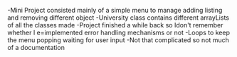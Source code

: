 -Mini Project consisted mainly of a simple menu to manage adding listing and removing different object
-University class contains different arrayLists of all the classes made
-Project finished a while back so Idon't remember whether I e=implemented error handling mechanisms or not 
-Loops to keep the menu popping waiting for user input
-Not that complicated so not much of a documentation
